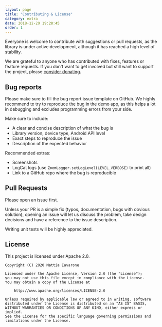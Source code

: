 ```yaml
---
layout: page
title: "Contributing & License"
category: extra
date: 2018-12-20 19:28:45
order: 1
---
```


Everyone is welcome to contribute with suggestions or pull requests, as the library is under active development,
although it has reached a high level of stability.

We are grateful to anyone who has contributed with fixes, features or feature requests. If you don't
want to get involved but still want to support the project, please [consider donating](donate).

## Bug reports

Please make sure to fill the bug report issue template on GitHub.
We highly recommend to try to reproduce the bug in the demo app, as this helps a lot in debugging
and excludes programming errors from your side.

Make sure to include:

- A clear and concise description of what the bug is
- Library version, device type, Android API level
- Exact steps to reproduce the issue
- Description of the expected behavior

Recommended extras:

- Screenshots
- LogCat logs (use `ZoomLogger.setLogLevel(LEVEL_VERBOSE)` to print all)
- Link to a GitHub repo where the bug is reproducible

## Pull Requests

Please open an issue first.

Unless your PR is a simple fix (typos, documentation, bugs with obvious solution), opening an issue
will let us discuss the problem, take design decisions and have a reference to the issue description.

Writing unit tests will be highly appreciated.

## License

This project is licensed under Apache 2.0.

```
Copyright (C) 2020 Mattia Iavarone

Licensed under the Apache License, Version 2.0 (the "License");
you may not use this file except in compliance with the License.
You may obtain a copy of the License at

    http://www.apache.org/licenses/LICENSE-2.0

Unless required by applicable law or agreed to in writing, software
distributed under the License is distributed on an "AS IS" BASIS,
WITHOUT WARRANTIES OR CONDITIONS OF ANY KIND, either express or implied.
See the License for the specific language governing permissions and
limitations under the License.
```
